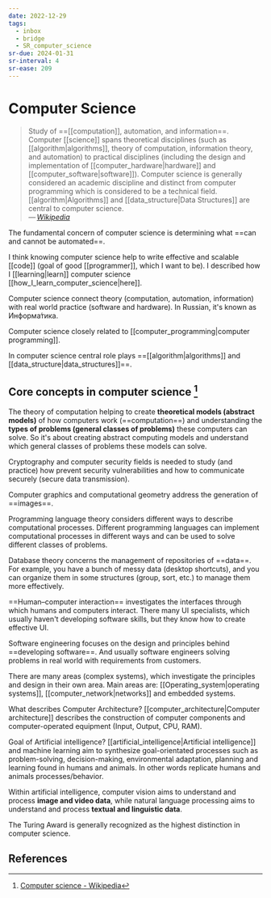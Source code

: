 ```yaml
---
date: 2022-12-29
tags:
  - inbox
  - bridge
  - SR_computer_science
sr-due: 2024-01-31
sr-interval: 4
sr-ease: 209
---
```


# Computer Science

> Study of ==[[computation]], automation, and information==. Computer
> [[science]] spans theoretical disciplines (such as [[algorithm|algorithms]],
> theory of computation, information theory, and automation) to practical
> disciplines (including the design and implementation of
> [[computer_hardware|hardware]] and [[computer_software|software]]). Computer
> science is generally considered an academic discipline and distinct from
> computer programming which is considered to be a technical field.
> [[algorithm|Algorithms]] and [[data_structure|Data Structures]] are central to
> computer science.\
> — <cite>[Wikipedia](https://en.wikipedia.org/wiki/Computer_science)</cite>

The fundamental concern of computer science is determining what ==can and cannot
be automated==.

I think knowing computer science help to write effective and scalable [[code]]
(goal of good [[programmer]], which I want to be). I described how I
[[learning|learn]] computer science [[how_I_learn_computer_science|here]].

Computer science connect theory (computation, automation, information) with real
world practice (software and hardware). In Russian, it's known as Информа́тика.

Computer science closely related to
[[computer_programming|computer programming]].

In computer science central role plays
==[[algorithm|algorithms]] and [[data_structure|data_structures]]==.

## Core concepts in computer science [^1]

The theory of computation helping to create **theoretical models (abstract
models)** of how computers work (==computation==) and understanding the **types
of problems (general classes of problems)** these computers can solve. So it's
about creating abstract computing models and understand which general classes of
problems these models can solve.

Cryptography and computer security fields is needed to study (and practice) how
prevent security vulnerabilities and how to communicate securely (secure data
transmission).

Computer graphics and computational geometry address the generation of
==images==.

Programming language theory considers different ways to describe computational
processes.
Different programming languages can implement computational processes
in different ways and can be used to solve different classes of problems.

Database theory concerns the management of repositories of ==data==. For
example, you have a bunch of messy data (desktop shortcuts), and you can
organize them in some structures (group, sort, etc.) to manage them more
effectively.

==Human–computer interaction== investigates the interfaces through which humans
and computers interact. There many UI specialists, which usually haven't
developing software skills, but they know how to create effective UI.

Software engineering focuses on the design and principles behind ==developing
software==. And usually software engineers solving problems in real world with
requirements from customers.

There are many areas (complex systems), which investigate the principles and
design in their own area. Main areas are: [[Operating_system|operating
systems]], [[computer_network|networks]] and embedded systems.

What describes Computer Architecture?
&#10;
[[computer_architecture|Computer architecture]] describes the construction of
computer components and computer-operated equipment (Input, Output, CPU, RAM).

Goal of Artificial intelligence?
&#10;
[[artificial_intelligence|Artificial intelligence]] and machine learning aim to
synthesize goal-orientated processes such as problem-solving, decision-making,
environmental adaptation, planning and learning found in humans and animals.
In other words replicate humans and animals processes/behavior.

Within artificial intelligence, computer vision aims to understand and process
**image and video data**, while natural language processing aims to understand
and process **textual and linguistic data**.

The Turing Award is generally recognized as the highest distinction in computer
science.

## References

[^1]: [Computer science - Wikipedia](https://en.wikipedia.org/wiki/Computer_science)

